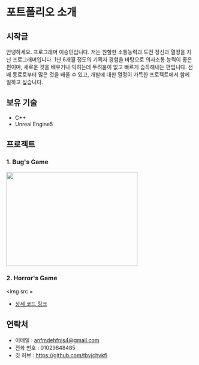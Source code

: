 # 포트폴리오 소개

## 시작글
안녕하세요. 프로그래머 이승민입니다. 
저는 원할한 소통능력과 도전 정신과 열정을 지닌 프로그래머입니다.
1년 6개월 정도의 기획자 경험을 바탕으로 의사소통 능력이 좋은 편이며,
새로운 것을 배우거나 익히는데 두려움이 없고 빠르게 습득해내는 편입니다.
선배 동료로부터 많은 것을 배울 수 있고, 개발에 대한 열정이 가득한 프로젝트에서 함께 일하고 싶습니다.

## 보유 기술
- C++
- Unreal Engine5

## 프로젝트
### 1. Bug's Game
  [<img src = "https://github.com/tbvjchvkfl/ReamMe/assets/137769043/00c3965a-70b6-48e3-b72f-b1bbd805cd16" width = "350" height = "250">](https://github.com/tbvjchvkfl/Personal_Project/tree/master/Bug_Game)
  
### 2. Horror's Game
  <img src = 
  
  - [상세 코드 링크](https://github.com/tbvjchvkfl/Personal_Project/tree/master/UE5_HorrorGame)

## 연락처
- 이메일 : anfmdehfnjs4@gmail.com
- 전화 번호 : 01029848485
- 깃 허브 : https://github.com/tbvjchvkfl
